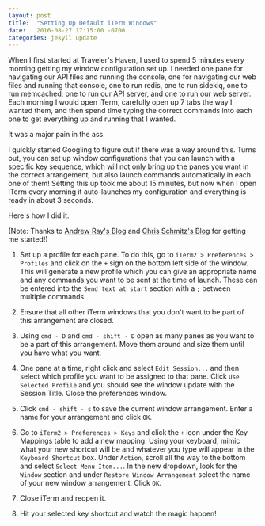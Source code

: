 ```yaml
---
layout: post
title:  "Setting Up Default iTerm Windows"
date:   2016-08-27 17:15:00 -0700
categories: jekyll update
---
```


When I first started at Traveler's Haven, I used to spend 5 minutes every morning getting my window configuration set up. I needed one pane for navigating our API files and running the console, one for navigating our web files and running that console, one to run redis, one to run sidekiq, one to run memcached, one to run our API server, and one to run our web server. Each morning I would open iTerm, carefully open up 7 tabs the way I wanted them, and then spend time typing the correct commands into each one to get everything up and running that I wanted.

It was a major pain in the ass.

I quickly started Googling to figure out if there was a way around this. Turns out, you can set up window configurations that you can launch with a specific key sequence, which will not only bring up the panes you want in the correct arrangement, but also launch commands automatically in each one of them! Setting this up took me about 15 minutes, but now when I open iTerm every morning it auto-launches my configuration and everything is ready in about 3 seconds.

Here's how I did it.

(Note: Thanks to [Andrew Ray's Blog](http://blog.andrewray.me/how-to-create-custom-iterm2-window-arrangments/) and [Chris Schmitz's Blog](http://chris-schmitz.com/develop-faster-with-iterm-profiles-and-window-arrangements/) for getting me started!)

1) Set up a profile for each pane. To do this, go to `iTerm2 > Preferences > Profiles` and click on the `+` sign on the bottom left side of the window. This will generate a new profile which you can give an appropriate name and any commands you want to be sent at the time of launch. These can be entered into the `Send text at start` section with a `;` between multiple commands.

2) Ensure that all other iTerm windows that you don't want to be part of this arrangement are closed.

3) Using `cmd - D` and `cmd - shift - D` open as many panes as you want to be a part of this arrangement. Move them around and size them until you have what you want.

4) One pane at a time, right click and select `Edit Session...` and then select which profile you want to be assigned to that pane. Click `Use Selected Profile` and you should see the window update with the Session Title. Close the preferences window.

5) Click `cmd - shift - s` to save the current window arrangement. Enter a name for your arrangement and click `OK`.

6) Go to `iTerm2 > Preferences > Keys` and click the `+` icon under the Key Mappings table to add a new mapping. Using your keyboard, mimic what your new shortcut will be and whatever you type will appear in the `Keyboard Shortcut` box. Under `Action`, scroll all the way to the bottom and select `Select Menu Item...`. In the new dropdown, look for the `Window` section and under `Restore Window Arrangement` select the name of your new window arrangement. Click `OK`.

7) Close iTerm and reopen it.

8) Hit your selected key shortcut and watch the magic happen!

